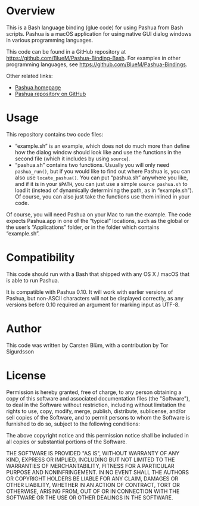 Overview
===========

This is a Bash language binding (glue code) for using Pashua from Bash scripts. Pashua is a macOS application for using native GUI dialog windows in various programming languages.

This code can be found in a GitHub repository at https://github.com/BlueM/Pashua-Binding-Bash. For examples in other programming languages, see https://github.com/BlueM/Pashua-Bindings.

Other related links:
* [Pashua homepage](https://www.bluem.net/jump/pashua)
* [Pashua repository on GitHub](https://github.com/BlueM/Pashua)

Usage
======
This repository contains two code files:

* “example.sh” is an example, which does not do much more than define how the dialog window should look like and use the functions in the second file (which it includes by using `source`).
* “pashua.sh” contains two functions. Usually you will only need `pashua_run()`, but if you would like to find out where Pashua is, you can also use `locate_pashua()`. You can put “pashua.sh” anywhere you like, and if it is in your `$PATH`, you can just use a simple `source pashua.sh` to load it (instead of dynamically determining the path, as in “example.sh”). Of course, you can also just take the functions use them inlined in your code.

Of course, you will need Pashua on your Mac to run the example. The code expects Pashua.app in one of the “typical” locations, such as the global or the user’s “Applications” folder, or in the folder which contains “example.sh”.


Compatibility
=============
This code should run with a Bash that shipped with any OS X / macOS that is able to run Pashua.

It is compatible with Pashua 0.10. It will work with earlier versions of Pashua, but non-ASCII characters will not be displayed correctly, as any versions before 0.10 required an argument for marking input as UTF-8.


Author
=========
This code was written by Carsten Blüm, with a contribution by Tor Sigurdsson


License
=========
Permission is hereby granted, free of charge, to any person obtaining a copy
of this software and associated documentation files (the "Software"), to deal
in the Software without restriction, including without limitation the rights
to use, copy, modify, merge, publish, distribute, sublicense, and/or sell
copies of the Software, and to permit persons to whom the Software is
furnished to do so, subject to the following conditions:

The above copyright notice and this permission notice shall be included in all
copies or substantial portions of the Software.

THE SOFTWARE IS PROVIDED "AS IS", WITHOUT WARRANTY OF ANY KIND, EXPRESS OR
IMPLIED, INCLUDING BUT NOT LIMITED TO THE WARRANTIES OF MERCHANTABILITY,
FITNESS FOR A PARTICULAR PURPOSE AND NONINFRINGEMENT. IN NO EVENT SHALL THE
AUTHORS OR COPYRIGHT HOLDERS BE LIABLE FOR ANY CLAIM, DAMAGES OR OTHER
LIABILITY, WHETHER IN AN ACTION OF CONTRACT, TORT OR OTHERWISE, ARISING FROM,
OUT OF OR IN CONNECTION WITH THE SOFTWARE OR THE USE OR OTHER DEALINGS IN THE
SOFTWARE.

